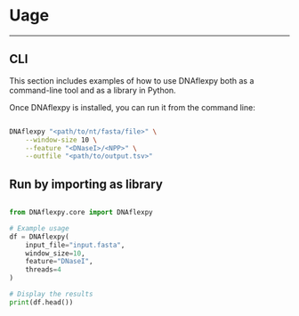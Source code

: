 # Uage
---

## CLI
This section includes examples of how to use DNAflexpy both as a command-line tool and as a library in Python.

Once DNAflexpy is installed, you can run it from the command line:

```bash

DNAflexpy "<path/to/nt/fasta/file>" \
    --window-size 10 \
    --feature "<DNaseI>/<NPP>" \
    --outfile "<path/to/output.tsv>"

```

## Run by importing as library

```py

from DNAflexpy.core import DNAflexpy

# Example usage
df = DNAflexpy(
    input_file="input.fasta",
    window_size=10,
    feature="DNaseI",
    threads=4
)

# Display the results
print(df.head())

```